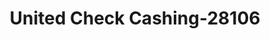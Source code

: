 ---
f_zip-code: 30080
f_state-code: GA
title: United Check Cashing-28106
f_phone: 770-432-3390
f_city-only: Smyrna
f_address: 1995 Windy Hill Rd Se Smyrna
f_location-unique-id: '28106'
slug: united-check-cashing-28106
updated-on: '2024-05-30T13:46:58.046Z'
created-on: '2024-05-30T13:36:59.803Z'
published-on: '2024-05-30T13:54:32.469Z'
f_city-state: cms/city/smyrna-ga.md
f_company: cms/company/united-check-cashing.md
f_state: cms/state/georgia.md
layout: '[payday-loan].html'
tags: payday-loan
---